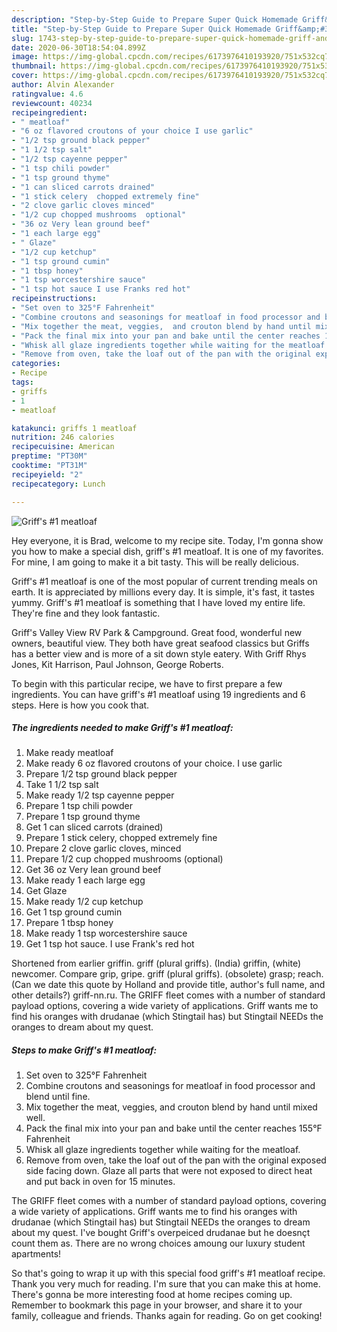 ```yaml
---
description: "Step-by-Step Guide to Prepare Super Quick Homemade Griff&amp;#39;s #1 meatloaf"
title: "Step-by-Step Guide to Prepare Super Quick Homemade Griff&amp;#39;s #1 meatloaf"
slug: 1743-step-by-step-guide-to-prepare-super-quick-homemade-griff-and-39-s-1-meatloaf
date: 2020-06-30T18:54:04.899Z
image: https://img-global.cpcdn.com/recipes/6173976410193920/751x532cq70/griffs-1-meatloaf-recipe-main-photo.jpg
thumbnail: https://img-global.cpcdn.com/recipes/6173976410193920/751x532cq70/griffs-1-meatloaf-recipe-main-photo.jpg
cover: https://img-global.cpcdn.com/recipes/6173976410193920/751x532cq70/griffs-1-meatloaf-recipe-main-photo.jpg
author: Alvin Alexander
ratingvalue: 4.6
reviewcount: 40234
recipeingredient:
- " meatloaf"
- "6 oz flavored croutons of your choice I use garlic"
- "1/2 tsp ground black pepper"
- "1 1/2 tsp salt"
- "1/2 tsp cayenne pepper"
- "1 tsp chili powder"
- "1 tsp ground thyme"
- "1 can sliced carrots drained"
- "1 stick celery  chopped extremely fine"
- "2 clove garlic cloves minced"
- "1/2 cup chopped mushrooms  optional"
- "36 oz Very lean ground beef"
- "1 each large egg"
- " Glaze"
- "1/2 cup ketchup"
- "1 tsp ground cumin"
- "1 tbsp honey"
- "1 tsp worcestershire sauce"
- "1 tsp hot sauce I use Franks red hot"
recipeinstructions:
- "Set oven to 325°F Fahrenheit"
- "Combine croutons and seasonings for meatloaf in food processor and blend until fine."
- "Mix together the meat, veggies,  and crouton blend by hand until mixed well."
- "Pack the final mix into your pan and bake until the center reaches 155°F Fahrenheit"
- "Whisk all glaze ingredients together while waiting for the meatloaf."
- "Remove from oven, take the loaf out of the pan with the original exposed side facing down. Glaze all parts that were not exposed to direct heat and put back in oven for 15 minutes."
categories:
- Recipe
tags:
- griffs
- 1
- meatloaf

katakunci: griffs 1 meatloaf 
nutrition: 246 calories
recipecuisine: American
preptime: "PT30M"
cooktime: "PT31M"
recipeyield: "2"
recipecategory: Lunch

---
```



![Griff&#39;s #1 meatloaf](https://img-global.cpcdn.com/recipes/6173976410193920/751x532cq70/griffs-1-meatloaf-recipe-main-photo.jpg)

Hey everyone, it is Brad, welcome to my recipe site. Today, I'm gonna show you how to make a special dish, griff&#39;s #1 meatloaf. It is one of my favorites. For mine, I am going to make it a bit tasty. This will be really delicious.

Griff&#39;s #1 meatloaf is one of the most popular of current trending meals on earth. It is appreciated by millions every day. It is simple, it's fast, it tastes yummy. Griff&#39;s #1 meatloaf is something that I have loved my entire life. They're fine and they look fantastic.

Griff&#39;s Valley View RV Park &amp; Campground. Great food, wonderful new owners, beautiful view. They both have great seafood classics but Griffs has a better view and is more of a sit down style eatery. With Griff Rhys Jones, Kit Harrison, Paul Johnson, George Roberts.


To begin with this particular recipe, we have to first prepare a few ingredients. You can have griff&#39;s #1 meatloaf using 19 ingredients and 6 steps. Here is how you cook that.

<!--inarticleads1-->

##### The ingredients needed to make Griff&#39;s #1 meatloaf:

1. Make ready  meatloaf
1. Make ready 6 oz flavored croutons of your choice. I use garlic
1. Prepare 1/2 tsp ground black pepper
1. Take 1 1/2 tsp salt
1. Make ready 1/2 tsp cayenne pepper
1. Prepare 1 tsp chili powder
1. Prepare 1 tsp ground thyme
1. Get 1 can sliced carrots (drained)
1. Prepare 1 stick celery,  chopped extremely fine
1. Prepare 2 clove garlic cloves, minced
1. Prepare 1/2 cup chopped mushrooms  (optional)
1. Get 36 oz Very lean ground beef
1. Make ready 1 each large egg
1. Get  Glaze
1. Make ready 1/2 cup ketchup
1. Get 1 tsp ground cumin
1. Prepare 1 tbsp honey
1. Make ready 1 tsp worcestershire sauce
1. Get 1 tsp hot sauce. I use Frank&#39;s red hot


Shortened from earlier griffin. griff (plural griffs). (India) griffin, (white) newcomer. Compare grip, gripe. griff (plural griffs). (obsolete) grasp; reach. (Can we date this quote by Holland and provide title, author&#39;s full name, and other details?) griff-nn.ru. The GRIFF fleet comes with a number of standard payload options, covering a wide variety of applications. Griff wants me to find his oranges with drudanae (which Stingtail has) but Stingtail NEEDs the oranges to dream about my quest. 

<!--inarticleads2-->

##### Steps to make Griff&#39;s #1 meatloaf:

1. Set oven to 325°F Fahrenheit
1. Combine croutons and seasonings for meatloaf in food processor and blend until fine.
1. Mix together the meat, veggies,  and crouton blend by hand until mixed well.
1. Pack the final mix into your pan and bake until the center reaches 155°F Fahrenheit
1. Whisk all glaze ingredients together while waiting for the meatloaf.
1. Remove from oven, take the loaf out of the pan with the original exposed side facing down. Glaze all parts that were not exposed to direct heat and put back in oven for 15 minutes.


The GRIFF fleet comes with a number of standard payload options, covering a wide variety of applications. Griff wants me to find his oranges with drudanae (which Stingtail has) but Stingtail NEEDs the oranges to dream about my quest. I&#39;ve bought Griff&#39;s overpeiced drudanae but he doesnçt count them as. There are no wrong choices amoung our luxury student apartments! 

So that's going to wrap it up with this special food griff&#39;s #1 meatloaf recipe. Thank you very much for reading. I'm sure that you can make this at home. There's gonna be more interesting food at home recipes coming up. Remember to bookmark this page in your browser, and share it to your family, colleague and friends. Thanks again for reading. Go on get cooking!
